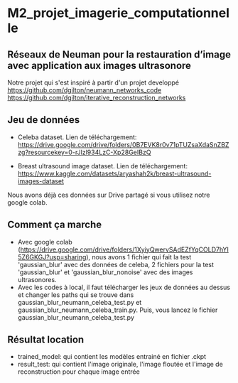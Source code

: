 # M2_projet_imagerie_computationnelle
## Réseaux de Neuman pour la restauration d’image avec application aux images ultrasonore

Notre projet qui s'est inspiré à partir d'un projet developpé 
https://github.com/dgilton/neumann_networks_code  
https://github.com/dgilton/iterative_reconstruction_networks

## Jeu de données
- Celeba dataset. Lien de téléchargement: 
https://drive.google.com/drive/folders/0B7EVK8r0v71pTUZsaXdaSnZBZzg?resourcekey=0-rJlzl934LzC-Xp28GeIBzQ

- Breast ultrasound image dataset. Lien de téléchargement: 
https://www.kaggle.com/datasets/aryashah2k/breast-ultrasound-images-dataset 

Nous avons déjà ces données sur Drive partagé si vous utilisez notre google colab.

## Comment ça marche
- Avec google colab (https://drive.google.com/drive/folders/1XyiyQwervSAdEZfYqCOLD7hYI5Z6GKGJ?usp=sharing), nous avons 1 fichier qui fait la test 'gaussian_blur' avec des données de celeba, 2 fichiers pour la test 'gaussian_blur' et 'gaussian_blur_nonoise' avec des images ultrasonores.
- Avec les codes à local, il faut télécharger les jeux de données au dessus et changer les paths qui se trouve dans gaussian_blur_neumann_celeba_test.py et gaussian_blur_neumann_celeba_train.py. Puis, vous lancez le fichier gaussian_blur_neumann_celeba_test.py

## Résultat location
- trained_model: qui contient les modèles entrainé en fichier .ckpt
- result_test: qui contient l'image originale, l'image floutée et l'image de reconstruction pour chaque image entrée

